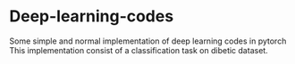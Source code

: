 # Deep-learning-codes
Some simple and normal implementation of deep learning codes in pytorch
This implementation consist of a classification task on dibetic dataset.
